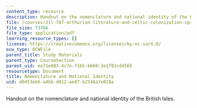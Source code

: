 ```yaml
---
content_type: resource
description: Handout on the nomenclature and national identity of the British Isles.
file: /courses/21l-707-arthurian-literature-and-celtic-colonization-spring-2005/d0453eb6a4bbd812ae87b2548a7e028a_1a_nome_nati_ide.pdf
file_size: 73766
file_type: application/pdf
learning_resource_types: []
license: https://creativecommons.org/licenses/by-nc-sa/4.0/
ocw_type: OCWFile
parent_title: Study Materials
parent_type: CourseSection
parent_uid: ea71e083-4c7e-f165-b660-3e1f93cd4565
resourcetype: Document
title: Nomenclature and National Identity
uid: d0453eb6-a4bb-d812-ae87-b2548a7e028a
---
```

Handout on the nomenclature and national identity of the British Isles.
